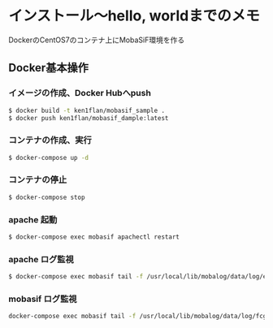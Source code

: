 # インストール〜hello, worldまでのメモ

DockerのCentOS7のコンテナ上にMobaSiF環境を作る

## Docker基本操作

### イメージの作成、Docker Hubへpush

```bash
$ docker build -t ken1flan/mobasif_sample .
$ docker push ken1flan/mobasif_dample:latest
```

### コンテナの作成、実行

```bash
$ docker-compose up -d
```

### コンテナの停止

```bash
$ docker-compose stop
```

### apache 起動

```bash
$ docker-compose exec mobasif apachectl restart
```

### apache ログ監視

```bash
$ docker-compose exec mobasif tail -f /usr/local/lib/mobalog/data/log/error_log
```

### mobasif ログ監視

```bash
docker-compose exec mobasif tail -f /usr/local/lib/mobalog/data/log/fcgi.err.log.$(date +%Y%m%d)
```
